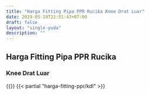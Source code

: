 ```yaml
---
title: "Harga Fitting Pipa PPR Rucika Knee Drat Luar"
date: 2019-05-19T22:51:43+07:00
draft: false
layout: "single-yuda"
description: ""
---
```


## Harga Fitting Pipa PPR Rucika
### Knee Drat Luar
{{<kontak-button>}}
{{< partial "harga-fitting-ppr/kdl" >}}
